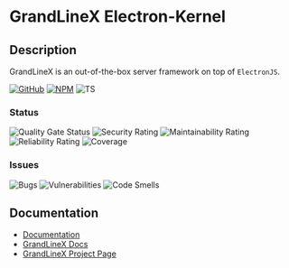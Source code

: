 # GrandLineX Electron-Kernel

## Description

GrandLineX is an out-of-the-box server framework on top of `ElectronJS`.


[![GitHub](https://badge.fury.io/gh/grandlinex%2Fe-kernel.svg)](https://github.com/GrandlineX/e-kernel)
[![NPM](https://img.shields.io/static/v1?label=NPM&message=Package&color=red&logo=NPM)](https://www.npmjs.com/package/@grandlinex/e-kernel)
![TS](https://img.shields.io/static/v1?label=Language&message=TypeScript&color=blue&logo=TypeScript)

### Status 
![Quality Gate Status](https://sonarcloud.io/api/project_badges/measure?project=GrandlineX_e-kernel&metric=alert_status)
![Security Rating](https://sonarcloud.io/api/project_badges/measure?project=GrandlineX_e-kernel&metric=security_rating)
![Maintainability Rating](https://sonarcloud.io/api/project_badges/measure?project=GrandlineX_e-kernel&metric=sqale_rating)
![Reliability Rating](https://sonarcloud.io/api/project_badges/measure?project=GrandlineX_e-kernel&metric=reliability_rating)
![Coverage](https://sonarcloud.io/api/project_badges/measure?project=GrandlineX_e-kernel&metric=coverage)

### Issues
![Bugs](https://sonarcloud.io/api/project_badges/measure?project=GrandlineX_e-kernel&metric=bugs)
![Vulnerabilities](https://sonarcloud.io/api/project_badges/measure?project=GrandlineX_e-kernel&metric=vulnerabilities)
![Code Smells](https://sonarcloud.io/api/project_badges/measure?project=GrandlineX_e-kernel&metric=code_smells)


## Documentation
- [Documentation](https://grandlinex.github.io/e-kernel/)
- [GrandLineX Docs](https://grandlinex.github.io/docs/)
- [GrandLineX Project Page](https://www.grandlinex.com/)
